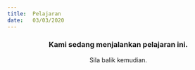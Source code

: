 ```yaml
---
title:  Pelajaran
date:   03/03/2020
---
```


### <center>Kami sedang menjalankan pelajaran ini.</center>
<center>Sila balik kemudian.</center>